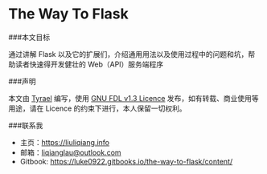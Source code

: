 The Way To Flask
=======

###本文目标

通过讲解 Flask 以及它的扩展们，介绍通用用法以及使用过程中的问题和坑，帮助读者快速得开发健壮的 Web（API）服务端程序

###声明

本文由 [Tyrael](https://liuliqiang.info) 编写，使用 [GNU FDL v1.3 Licence](http://www.gnu.org/licenses/fdl-1.3.html) 发布，如有转载、商业使用等用途，请在 Licence 的约束下进行，本人保留一切权利。

###联系我

- 主页：https://liuliqiang.info
- 邮箱：liqianglau@outlook.com
- Gitbook: https://luke0922.gitbooks.io/the-way-to-flask/content/

